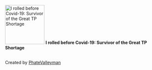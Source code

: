 <img src="https://avatars.githubusercontent.com/u/25023548?v=4" alt="I rolled before Covid-19: Survivor of the Great TP Shortage" title="I rolled before Covid-19: Survivor of the Great TP Shortage" width="128">
<strong>I rolled before Covid-19: Survivor of the Great TP Shortage</strong>
<br><br>




Created by <a href="https://github.com/PhateValleyman">PhateValleyman</a>